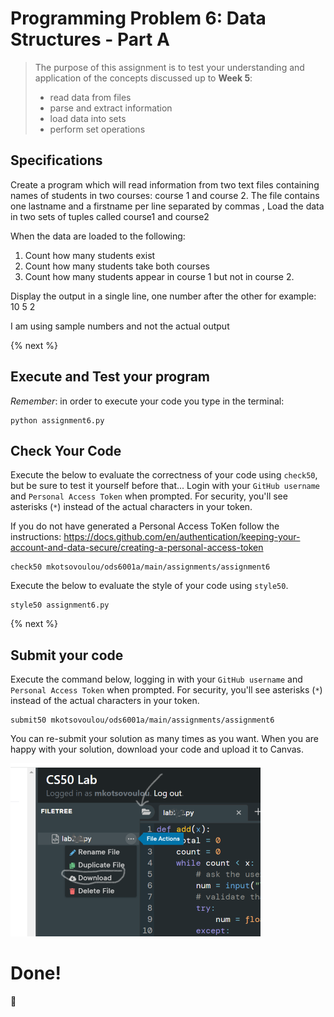 # Programming Problem 6: Data Structures - Part A

> The purpose of this assignment is to test your understanding and application of the concepts discussed up to **Week 5**:
>
> - read data from files
> - parse and extract information
> - load data into sets
> - perform set operations 

## Specifications

Create a program which will read information from two text files containing names of students in two courses: course 1 and course 2.
The file contains one lastname and a firstname per line separated by commas ,
Load the data in two sets of tuples called course1 and course2

When the data are loaded to the following:
1. Count how many students exist 
2. Count how many students take both courses
3. Count how many students appear in course 1 but not in course 2.

Display the output in a single line, one number after the other 
for example: 10 5 2

I am using sample numbers and not the actual output

{% next %}


## Execute and Test your program 

*Remember*: in order to execute your code you type in the terminal:

```
python assignment6.py

```


## Check Your Code

Execute the below to evaluate the correctness of your code using `check50`, but be sure to test it yourself before that...
Login with your `GitHub username` and `Personal Access Token` when prompted. For security, you'll see asterisks (`*`) instead of the actual characters in your token. 

If you do not have generated a Personal Access ToKen follow the instructions: 
https://docs.github.com/en/authentication/keeping-your-account-and-data-secure/creating-a-personal-access-token

```
check50 mkotsovoulou/ods6001a/main/assignments/assignment6
```

Execute the below to evaluate the style of your code using `style50`.

```
style50 assignment6.py
```

{% next %}

## Submit your code

Execute the command below, logging in with your `GitHub username` and `Personal Access Token` when prompted. For security, you'll see asterisks (`*`) instead of the actual characters in your token. 

```
submit50 mkotsovoulou/ods6001a/main/assignments/assignment6
```

You can re-submit your solution as many times as you want.
When you are happy with your solution, download your code and upload it to Canvas.

![Image of download](download.png)

# Done!
:tada: